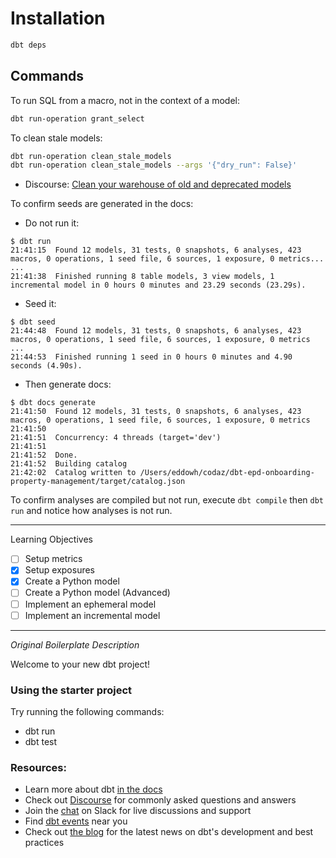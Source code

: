 # Installation

```bash
dbt deps
```

## Commands

To run SQL from a macro, not in the context of a model:

```bash
dbt run-operation grant_select
```

To clean stale models:

```bash
dbt run-operation clean_stale_models
dbt run-operation clean_stale_models --args '{"dry_run": False}'
```

* Discourse: [Clean your warehouse of old and deprecated models](https://discourse.getdbt.com/t/clean-your-warehouse-of-old-and-deprecated-models/1547)

To confirm seeds are generated in the docs:

* Do not run it:

```
$ dbt run
21:41:15  Found 12 models, 31 tests, 0 snapshots, 6 analyses, 423 macros, 0 operations, 1 seed file, 6 sources, 1 exposure, 0 metrics...
...
21:41:38  Finished running 8 table models, 3 view models, 1 incremental model in 0 hours 0 minutes and 23.29 seconds (23.29s).
```

* Seed it:

```
$ dbt seed
21:44:48  Found 12 models, 31 tests, 0 snapshots, 6 analyses, 423 macros, 0 operations, 1 seed file, 6 sources, 1 exposure, 0 metrics
...
21:44:53  Finished running 1 seed in 0 hours 0 minutes and 4.90 seconds (4.90s).
```

* Then generate docs:

```
$ dbt docs generate
21:41:50  Found 12 models, 31 tests, 0 snapshots, 6 analyses, 423 macros, 0 operations, 1 seed file, 6 sources, 1 exposure, 0 metrics
21:41:50
21:41:51  Concurrency: 4 threads (target='dev')
21:41:51
21:41:52  Done.
21:41:52  Building catalog
21:42:02  Catalog written to /Users/eddowh/codaz/dbt-epd-onboarding-property-management/target/catalog.json
```

To confirm analyses are compiled but not run, execute `dbt compile` then `dbt run` and notice how analyses is not run.

---

Learning Objectives

- [ ] Setup metrics
- [X] Setup exposures
- [X] Create a Python model
- [ ] Create a Python model (Advanced)
- [ ] Implement an ephemeral model
- [ ] Implement an incremental model

---

_Original Boilerplate Description_

Welcome to your new dbt project!

### Using the starter project

Try running the following commands:
- dbt run
- dbt test


### Resources:
- Learn more about dbt [in the docs](https://docs.getdbt.com/docs/introduction)
- Check out [Discourse](https://discourse.getdbt.com/) for commonly asked questions and answers
- Join the [chat](https://community.getdbt.com/) on Slack for live discussions and support
- Find [dbt events](https://events.getdbt.com) near you
- Check out [the blog](https://blog.getdbt.com/) for the latest news on dbt's development and best practices
